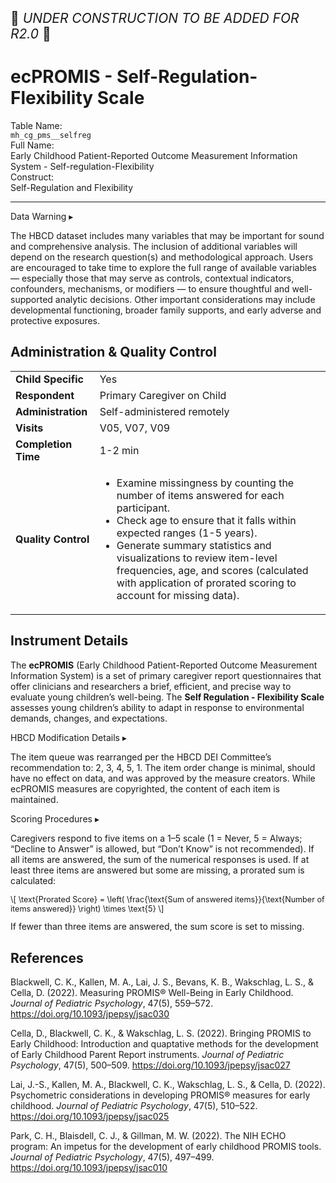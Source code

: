 <p style="font-size: 1.5em;">🚧 <i>UNDER CONSTRUCTION TO BE ADDED FOR R2.0</i> 🚧 </p>

# ecPROMIS - Self-Regulation-Flexibility Scale

<div class="info-block">
  <div class="info-row">
    <div class="info-label"><i class="fa fa-table"></i> Table Name:</div>
    <div class="info-value"><code>mh_cg_pms__selfreg</code></div>
  </div>
  <div class="info-row">
    <div class="info-label"><i class="fa-solid fa-maximize"></i> Full Name:</div>
    <div class="info-value">
      Early Childhood Patient-Reported Outcome Measurement Information System - Self-regulation-Flexibility 
    </div>
  </div>
  <div class="info-row">
    <div class="info-label"><i class="fa-solid fa-tape"></i> Construct:</div>
    <div class="info-value">Self-Regulation and Flexibility</div>
  </div>
</div>

---------------------------------------------

<div id="warning" class="warning-banner" onclick="toggleCollapse(this)">
    <span class="emoji"><i class="fas fa-exclamation-triangle"></i></span>
  <span class="text-with-link">
  <span class="text">Data Warning</i></span>
  <a class="anchor-link" href="#warning" title="Copy link">
  <i class="fa-solid fa-link"></i>
  </a>
  </span>
  <span class="arrow">▸</span>
</div>
<div class="warning-collapsible-content">
<p>The HBCD dataset includes many variables that may be important for sound and comprehensive analysis. The inclusion of additional variables will depend on the research question(s) and methodological approach. Users are encouraged to take time to explore the full range of available variables — especially those that may serve as controls, contextual indicators, confounders, mechanisms, or modifiers — to ensure thoughtful and well-supported analytic decisions. Other important considerations may include developmental functioning, broader family supports, and early adverse and protective exposures.</p>
</div>

## Administration & Quality Control

<table class="table-no-vertical-lines" style="width: 100%; border-collapse: collapse; table-layout: fixed;">
<tbody>
<tr><td><b>Child Specific</b></td>
<td>Yes</td></tr>
<tr><td><b>Respondent</b></td>
<td>Primary Caregiver on Child</td></tr>
<tr><td><b>Administration</b></td>
<td style="word-wrap: break-word; white-space: normal;">Self-administered remotely</td></tr>
<tr><td><b>Visits</b></td>
<td>V05, V07, V09</td></tr>
<tr><td><b>Completion Time</b></td>
<td>1-2 min</td></tr>
<tr><td><b>Quality Control</b></td>
<td style="word-wrap: break-word; white-space: normal;">
<ul>
  <li>Examine missingness by counting the number of items answered for each participant.</li>
  <li>Check age to ensure that it falls within expected ranges (1-5 years).</li>
  <li>Generate summary statistics and visualizations to review item-level frequencies, age, and scores (calculated with application of prorated scoring to account for missing data).</li>
</ul>
</td></tr>
</tbody>
</table>

## Instrument Details

The **ecPROMIS** (Early Childhood Patient-Reported Outcome Measurement Information System) is a set of primary caregiver report questionnaires that offer clinicians and researchers a brief, efficient, and precise way to evaluate young children’s well-being. The **Self Regulation - Flexibility Scale** assesses young children’s ability to adapt in response to environmental demands, changes, and expectations. 

<div id="hbcd-mod" class="table-banner" onclick="toggleCollapse(this)">
  <span class="emoji"><i class="fa fa-gear"></i></span>
  <span class="text-with-link">
  <span class="text">HBCD Modification Details</span>
  <a class="anchor-link" href="#hbcd-mod" title="Copy link">
  <i class="fa-solid fa-link"></i>
  </a>
  </span>
  <span class="arrow">▸</span>
</div>
<div class="collapsible-content">
<p>The item queue was rearranged per the HBCD DEI Committee’s recommendation to: 2, 3, 4, 5, 1. The item order change is minimal, should have no effect on data, and was approved by the measure creators. While ecPROMIS measures are copyrighted, the content of each item is maintained.</p>
</div>

<div id="scoring" class="table-banner" onclick="toggleCollapse(this)">
  <span class="emoji"><i class="fa fa-calculator"></i></span>
  <span class="text-with-link">
  <span class="text">Scoring Procedures</span>
  <a class="anchor-link" href="#scoring" title="Copy link">
  <i class="fa-solid fa-link"></i>
  </a>
  </span>
  <span class="arrow">▸</span>
</div>
<div class="collapsible-content">
<p>Caregivers respond to five items on a 1–5 scale (1 = Never, 5 = Always; “Decline to Answer” is allowed, but “Don’t Know” is not recommended). If all items are answered, the sum of the numerical responses is used. If at least three items are answered but some are missing, a prorated sum is calculated:
<p style="font-size: 0.9em;">
  \[
  \text{Prorated Score} = \left( \frac{\text{Sum of answered items}}{\text{Number of items answered}} \right) \times \text{5}
  \]
</p>
If fewer than three items are answered, the sum score is set to missing.</p>
</div>

## References
<div class="references"> 
<p>Blackwell, C. K., Kallen, M. A., Lai, J. S., Bevans, K. B., Wakschlag, L. S., & Cella, D. (2022). Measuring PROMIS® Well-Being in Early Childhood. <i>Journal of Pediatric Psychology</i>, 47(5), 559–572. <a href="https://doi.org/10.1093/jpepsy/jsac030" target="_blank">https://doi.org/10.1093/jpepsy/jsac030</a></p>  
<p>Cella, D., Blackwell, C. K., & Wakschlag, L. S. (2022). Bringing PROMIS to Early Childhood: Introduction and quaptative methods for the development of Early Childhood Parent Report instruments. <i>Journal of Pediatric Psychology</i>, 47(5), 500–509. <a href="https://doi.org/10.1093/jpepsy/jsac027" target="_blank">https://doi.org/10.1093/jpepsy/jsac027</a></p>  
<p>Lai, J.-S., Kallen, M. A., Blackwell, C. K., Wakschlag, L. S., & Cella, D. (2022). Psychometric considerations in developing PROMIS® measures for early childhood. <i>Journal of Pediatric Psychology</i>, 47(5), 510–522. <a href="https://doi.org/10.1093/jpepsy/jsac025" target="_blank">https://doi.org/10.1093/jpepsy/jsac025</a></p>  
<p>Park, C. H., Blaisdell, C. J., & Gillman, M. W. (2022). The NIH ECHO program: An impetus for the development of early childhood PROMIS tools. <i>Journal of Pediatric Psychology</i>, 47(5), 497–499. <a href="https://doi.org/10.1093/jpepsy/jsac010" target="_blank">https://doi.org/10.1093/jpepsy/jsac010</a></p>
</div>
